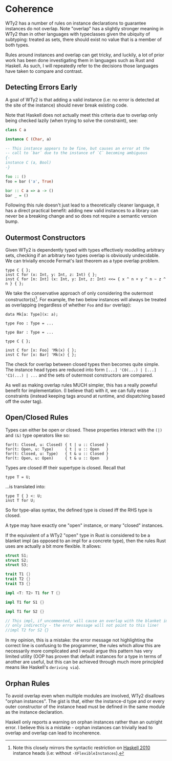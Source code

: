 # Coherence

WTy2 has a number of rules on instance declarations to guarantee instances do not overlap. Note "overlap" has a slightly stronger meaning in WTy2 than in other languages with typeclasses given the ubiquity of subtyping: treated as sets, there should exist no value that is a member of both types.

Rules around instances and overlap can get tricky, and luckily, a lot of prior work has been done investigating them in languages such as Rust and Haskell. As such, I will repeatedly refer to the decisions those languages have taken to compare and contrast.

## Detecting Errors Early

A goal of WTy2 is that adding a valid instance (i.e: no error is detected at the site of the instance) should never break existing code.

Note that Haskell does not actually meet this criteria due to overlap only being checked lazily (when trying to solve the constraint), see:

```hs
class C a

instance C (Char, a)

-- This instance appears to be fine, but causes an error at the
-- call to `bar` due to the instance of `C` becoming ambiguous
{-
instance C (a, Bool)
-}

foo :: ()
foo = bar ('a', True)

bar :: C a => a -> ()
bar _ = ()
```

Following this rule doesn't just lead to a theoretically cleaner language, it has a direct practical benefit: adding new valid instances to a library can never be a breaking change and so does not require a semantic version bump.

## Outermost Constructors

Given WTy2 is dependently typed with types effectively modelling arbitrary sets, checking if an arbitrary two types overlap is obviously undecidable. We can trivially encode Fermat's last theorem as a type overlap problem.

```WTy2
type C { };
inst C for (x: Int, y: Int, z: Int) { };
inst C for [n: Int] (x: Int, y: Int, z: Int) <<= { x ^ n + y ^ n ~ z ^ n } { };
```

We take the conservative approach of only considering the outermost constructor(s)[^note]. For example, the two below instances will always be treated as overlapping (regardless of whether `Foo` and `Bar` overlap):

```
data Mk[a: Type](x: a);

type Foo : Type = ...

type Bar : Type = ...

type C { };

inst C for [x: Foo] 'Mk(x) { };
inst C for [x: Bar] 'Mk(x) { };
```

The check for overlap between closed types then becomes quite simple. The instance head types are reduced into form `[...] 'C0(...) | [...] 'C1(...) | ...` and the sets of outermost constructors are compared.

As well as making overlap rules MUCH simpler, this has a really poweful benefit for implementation. (I believe that) with it, we can fully erase constraints (instead keeping tags around at runtime, and dispatching based off the outer tag).

## Open/Closed Rules

Types can either be open or closed. These properties interact with the `(|)` and `(&)` type operators like so:

```WTy2
for(t: Closed, u: Closed) { t | u :: Closed }
for(t: Open, u: Type)     { t | u :: Open   }
for(t: Closed, u: Type)   { t & u :: Closed }
for(t: Open, u: Open)     { t & u :: Open   }
```

Types are closed iff their supertype is closed. Recall that

```WTy2
type T = U;
```

...is translated into:

```WTy2
type T { } <: U;
inst T for U;
```

So for type-alias syntax, the defined type is closed iff the RHS type is closed.

A type may have exactly one "open" instance, or many "closed" instances.

If the equivalent of a WTy2 "open" type in Rust is considered to be a blanket impl (as opposed to an impl for a concrete type), then the rules Rust uses are actually a bit more flexible. It allows:

```rs
struct S1;
struct S2;
struct S3;

trait T1 {}
trait T2 {}
trait T3 {}

impl <T: T2> T1 for T {}

impl T1 for S1 {}

impl T1 for S2 {}

// This impl, if uncommented, will cause an overlap with the blanket impl, but
// only indirectly - the error message will not point to this line!
//impl T2 for S2 {}
```

In my opinion, this is a mistake: the error message not highlighting the correct line is confusing to the programmer, the rules which allow this are necessarily more complicated and I would argue this pattern has very limited utility (OOP has proven that default instances for a type in terms of another are useful, but this can be achieved through much more principled means like Haskell's `deriving via`).

## Orphan Rules

To avoid overlap even when multiple modules are involved, WTy2 disallows "orphan instances". The gist is that, either the instance-d type and or every outer constructor of the instance head must be defined in the same module as the instance declaration.

Haskell only reports a warning on orphan instances rather than an outright error. I believe this is a mistake - orphan instances can trivially lead to overlap and overlap can lead to incoherence.

[^note]: Note this closely mirrors the syntactic restriction on [Haskell 2010](https://www.haskell.org/onlinereport/haskell2010/haskellch4.html#x10-770004.3.2) instance heads (i.e: without `-XFlexibleInstances`).
